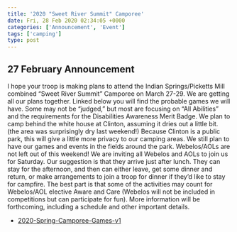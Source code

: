 ```yaml
---
title: '2020 "Sweet River Summit" Camporee'
date: Fri, 28 Feb 2020 02:34:05 +0000
categories: ['Announcement', 'Event']
tags: ['camping']
type: post
---
```


27 February Announcement
------------------------

I hope your troop is making plans to attend the Indian Springs/Picketts Mill combined “Sweet River Summit” Camporee on March 27-29. We are getting all our plans together. Linked below you will find the probable games we will have. Some may not be “judged,” but most are focusing on “All Abilities” and the requirements for the Disabilities Awareness Merit Badge. We plan to camp behind the white house at Clinton, assuming it dries out a little bit. (the area was surprisingly dry last weekend!) Because Clinton is a public park, this will give a little more privacy to our camping areas. We still plan to have our games and events in the fields around the park. Webelos/AOLs are not left out of this weekend! We are inviting all Webelos and AOLs to join us for Saturday. Our suggestion is that they arrive just after lunch. They can stay for the afternoon, and then can either leave, get some dinner and return, or make arrangements to join a troop for dinner if they’d like to stay for campfire. The best part is that some of the activities may count for Webelos/AOL elective Aware and Care (Webelos will not be included in competitions but can participate for fun). More information will be forthcoming, including a schedule and other important details.

*   [2020-Spring-Camporee-Games-v1](https://www.indianspringsbsa.org/wp-content/uploads/2020/02/2020-Spring-Camporee-Games-v1.pdf)